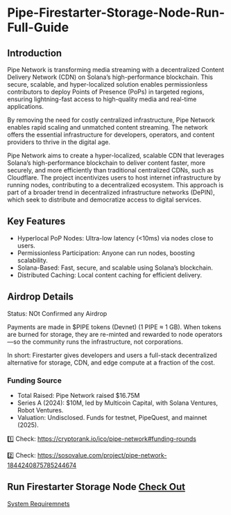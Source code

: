 # Pipe-Firestarter-Storage-Node-Run-Full-Guide

## Introduction
Pipe Network is transforming media streaming with a decentralized Content Delivery Network (CDN) on Solana’s high-performance blockchain. This secure, scalable, and hyper-localized solution enables permissionless contributors to deploy Points of Presence (PoPs) in targeted regions, ensuring lightning-fast access to high-quality media and real-time applications.

By removing the need for costly centralized infrastructure, Pipe Network enables rapid scaling and unmatched content streaming. The network offers the essential infrastructure for developers, operators, and content providers to thrive in the digital age.

Pipe Network aims to create a hyper-localized, scalable CDN that leverages Solana’s high-performance blockchain to deliver content faster, more securely, and more efficiently than traditional centralized CDNs, such as Cloudflare. The project incentivizes users to host internet infrastructure by running nodes, contributing to a decentralized ecosystem. This approach is part of a broader trend in decentralized infrastructure networks (DePIN), which seek to distribute and democratize access to digital services.

## Key Features
- Hyperlocal PoP Nodes: Ultra-low latency (<10ms) via nodes close to users.
- Permissionless Participation: Anyone can run nodes, boosting scalability.
- Solana-Based: Fast, secure, and scalable using Solana’s blockchain.
- Distributed Caching: Local content caching for efficient delivery.

## Airdrop Details
Status: NOt Confirmed any Airdrop

Payments are made in $PIPE tokens (Devnet) (1 PIPE ≈ 1 GB). When tokens are burned for storage, they are re-minted and rewarded to node operators—so the community runs the infrastructure, not corporations.

In short: Firestarter gives developers and users a full-stack decentralized alternative for storage, CDN, and edge compute at a fraction of the cost.



### Funding Source
- Total Raised: Pipe Network raised $16.75M
- Series A (2024): $10M, led by Multicoin Capital, with Solana Ventures, Robot Ventures.
- Valuation: Undisclosed. Funds for testnet, PipeQuest, and mainnet (2025).

1️⃣ Check: https://cryptorank.io/ico/pipe-network#funding-rounds

2️⃣ Check: https://sosovalue.com/project/pipe-network-1844240875785244674

## Run Firestarter Storage Node [Check Out](Firestarter-Storage-Node.md)   

[System Requiremnets](system-requirements.md)
